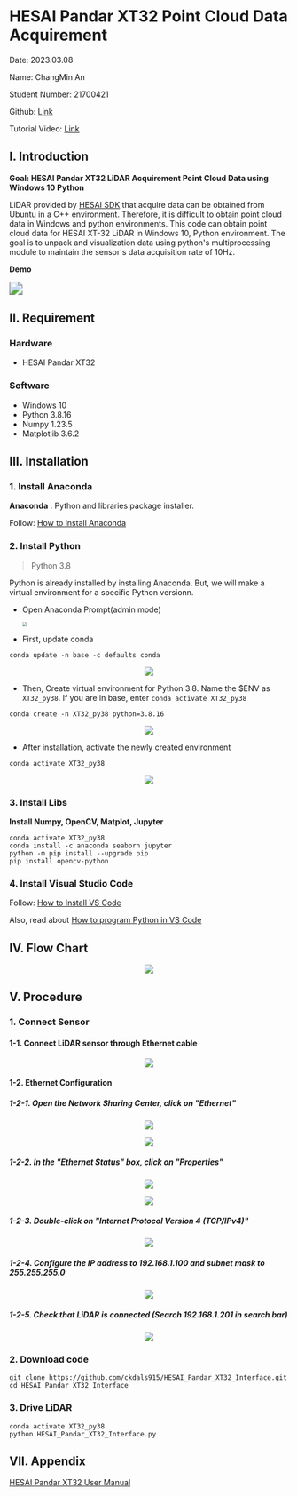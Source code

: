 

# HESAI Pandar XT32 Point Cloud Data Acquirement

Date: 							2023.03.08

Name:  						ChangMin An

Student Number:   	21700421

Github: 						[Link](https://github.com/ckdals915/HESAI_Pandar_XT32_Interface)

Tutorial Video: 		  	[Link](https://youtu.be/3jmOJDmWCKY)



## I. Introduction

**Goal: HESAI Pandar XT32 LiDAR Acquirement Point Cloud Data using Windows 10 Python**

LiDAR provided by [HESAI SDK](https://github.com/HesaiTechnology/HesaiLidar_General_SDK) that acquire data can be obtained from Ubuntu in a C++ environment. Therefore, it is difficult to obtain point cloud data in Windows and python environments. This code can obtain point cloud data for HESAI XT-32 LiDAR in Windows 10, Python environment. The goal is to unpack and visualization data using python's multiprocessing module to maintain the sensor's data acquisition rate of 10Hz.



**Demo**

<img src="Images/XT32_Demo.gif" style="zoom:150%;" />



## II. Requirement

### Hardware

* HESAI Pandar XT32

### Software

* Windows 10
* Python 3.8.16
* Numpy 1.23.5
* Matplotlib 3.6.2



## III. Installation

### 1. Install Anaconda

**Anaconda** : Python and libraries package installer.

Follow: [How to install Anaconda](https://ykkim.gitbook.io/dlip/installation-guide/anaconda#conda-installation)



### 2. Install Python

> Python 3.8

Python is already installed by installing Anaconda. But, we will make a virtual environment for a specific Python versionn.

* Open Anaconda Prompt(admin mode)

  <img src="Images/conda.jpg" style="zoom:50%;" />

  

* First, update conda

```
conda update -n base -c defaults conda
```

<p align="center"><img src="Images/conda2.jpg"></p>



* Then, Create virtual environment for Python 3.8. Name the $ENV as `XT32_py38`. If you are in base, enter `conda activate XT32_py38`

```
conda create -n XT32_py38 python=3.8.16
```

<p align="center"><img src="Images/conda3.jpg"></p>



* After installation, activate the newly created environment

```
conda activate XT32_py38
```

 <p align="center"><img src="Images/conda4.jpg"></p>



### 3. Install Libs

**Install Numpy, OpenCV, Matplot, Jupyter**

```
conda activate XT32_py38
conda install -c anaconda seaborn jupyter
python -m pip install --upgrade pip
pip install opencv-python
```



### 4. Install Visual Studio Code

Follow: [How to Install VS Code](https://ykkim.gitbook.io/dlip/installation-guide/ide/vscode#installation)

Also, read about [How to program Python in VS Code](https://ykkim.gitbook.io/dlip/installation-guide/ide/vscode/python-vscode)



## IV. Flow Chart

<p align="center"><img src="Images/flowchart.jpg"></p>



## V. Procedure

### 1. Connect Sensor

#### 1-1. Connect LiDAR sensor through Ethernet cable

<p align="center"><img src="Images/connection.jpg"></p>



#### 1-2. Ethernet Configuration

##### 1-2-1. Open the Network Sharing Center, click on "Ethernet"

<p align="center"><img src="Images/Ethernet1.jpg"></p>

<p align="center"><img src="Images/Ethernet2.jpg"></p>



##### 1-2-2. In the "Ethernet Status" box, click on "Properties"

<p align="center"><img src="Images/Ethernet3.jpg"></p>

<p align="center"><img src="Images/Ethernet4.jpg"></p>

 



##### 1-2-3. Double-click on "Internet Protocol Version 4 (TCP/IPv4)"

<p align="center"><img src="Images/Ethernet5.jpg"></p>



##### 1-2-4. Configure the IP address to 192.168.1.100 and subnet mask to 255.255.255.0

<p align="center"><img src="Images/Ethernet6.jpg"></p>





##### 1-2-5. Check that LiDAR is connected (Search 192.168.1.201 in search bar)

<p align="center"><img src="Images/verification.jpg"></p>



### 2. Download code

```
git clone https://github.com/ckdals915/HESAI_Pandar_XT32_Interface.git
cd HESAI_Pandar_XT32_Interface
```



### 3. Drive LiDAR

```
conda activate XT32_py38
python HESAI_Pandar_XT32_Interface.py
```



## VII. Appendix

[HESAI Pandar XT32 User Manual](https://www.hesaitech.com/downloads/#xt32-16)

